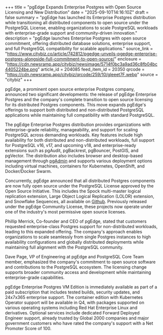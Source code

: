 +++
title = "pgEdge Expands Enterprise Postgres with Open Source Licensing and New Distribution"
date = "2025-09-10T14:16:10Z"
draft = false
summary = "pgEdge has launched its Enterprise Postgres distribution while transitioning all distributed components to open source under the PostgreSQL License, enabling organizations to scale PostgreSQL workloads with enterprise-grade support and community-driven innovation."
description = "pgEdge launches Enterprise Postgres with open source commitment, offering distributed database solutions, enterprise support, and full PostgreSQL compatibility for scalable applications."
source_link = "https://www.citybiz.co/article/742812/pgedge-unveils-pgedge-enterprise-postgres-alongside-full-commitment-to-open-source/"
enclosure = "https://cdn.newsramp.app/citybiz/newsimage/5714f0bc3a9ad36c8fb04bc4405224be.png"
article_id = 204085
feed_item_id = 20350
qrcode = "https://cdn.newsramp.app/citybiz/qrcode/259/10/gleeet7F.webp"
source = "citybiz"
+++

<p>pgEdge, a prominent open source enterprise Postgres company, announced two significant developments: the release of pgEdge Enterprise Postgres and the company's complete transition to open source licensing for its distributed Postgres components. This move expands pgEdge's offerings to support both distributed and non-distributed PostgreSQL applications while maintaining full compatibility with standard PostgreSQL.</p><p>The pgEdge Enterprise Postgres distribution provides organizations with enterprise-grade reliability, manageability, and support for scaling PostgreSQL across demanding workloads. Key features include high availability for both distributed and non-distributed workloads, full support for PostgreSQL v16, v17, and upcoming v18, and enterprise-ready extensions such as pgAudit, pgBackrest, pgBouncer, PostGIS, and pgVector. The distribution also includes browser and desktop-based management through <a href="https://www.pgadmin.org" rel="nofollow" target="_blank">pgAdmin</a> and supports various deployment options including virtual machines, containers for Kubernetes, OpenShift, and Docker/Docker Swarm.</p><p>Concurrently, pgEdge announced that all distributed Postgres components are now fully open source under the PostgreSQL License approved by the Open Source Initiative. This includes the Spock multi-master logical replication extension, Large Object Logical Replication (LOLOR) extension, and Snowflake Sequences, all available on <a href="https://github.com/pgEdge" rel="nofollow" target="_blank">Github</a>. Previously released under the pgEdge Community License, these projects now operate under one of the industry's most permissive open source licenses.</p><p>Phillip Merrick, Co-founder and CEO of pgEdge, stated that customers requested enterprise-class Postgres support for non-distributed workloads, leading to this expanded offering. The company's approach enables organizations to scale seamlessly from single Postgres instances to high availability configurations and globally distributed deployments while maintaining full alignment with the PostgreSQL community.</p><p>Dave Page, VP of Engineering at pgEdge and PostgreSQL Core Team member, emphasized the company's commitment to open source software and contributions to the PostgreSQL ecosystem. The licensing change supports broader community access and development while maintaining enterprise-grade capabilities.</p><p>pgEdge Enterprise Postgres VM Edition is immediately available as part of a paid subscription that includes tested builds, security updates, and 24x7x365 enterprise support. The container edition with Kubernetes Operator support will be available in Q4, with packages supported on various operating systems including Red Hat Enterprise Linux and derivatives. Optional services include dedicated Forward Deployed Engineer support, already trusted by Global 2000 companies and major government customers who have rated the company's support with a Net Promoter Score of 100.</p>